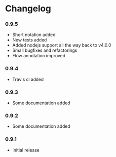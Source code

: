 # Changelog

### 0.9.5

- Short notation added
- New tests added
- Added nodejs support all the way back to v4.0.0
- Small bugfixes and refactorings
- Flow annotation improved

### 0.9.4

- Travis ci added

### 0.9.3

- Some documentation added

### 0.9.2

- Some documentation added

### 0.9.1

- Initial release